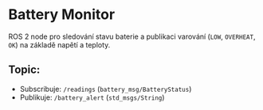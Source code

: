 # Battery Monitor

ROS 2 node pro sledování stavu baterie a publikaci varování (`LOW`, `OVERHEAT`, `OK`) na základě napětí a teploty.

## Topic:
- Subscribuje: `/readings` (`battery_msg/BatteryStatus`)
- Publikuje: `/battery_alert` (`std_msgs/String`)
